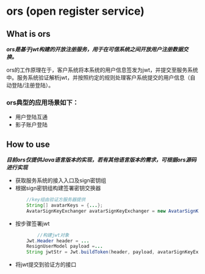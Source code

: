 # ors (open register service)

## What is ors

***ors是基于jwt构建的开放注册服务，用于在可信系统之间开放用户注册数据交换。***

ors的工作原理在于，客户系统将本系统的用户信息签发为jwt，并提交至服务系统中。服务系统验证解析jwt，并按照约定的规则处理客户系统提交的用户信息（自动登陆/注册登陆）。

### ors典型的应用场景如下：

- 用户登陆互通
- 影子账户登陆

## How to use

***目前ors仅提供Java语言版本的实现，若有其他语言版本的需求，可根据ors源码进行实现***

* 获取服务系统的接入入口及sign密钥组
* 根据sign密钥组构建签署密钥交换器
    ```java
        //key组由验证方服务器提供
        String[] avatarKeys = {...};
        AvatarSignKeyExchanger avatarSignKeyExchanger = new AvatarSignKeyExchanger(avatarKeys);
    ```
* 按步骤签署jwt
    ```java
            //构建jwt对象
        Jwt.Header header = ...
        ResignUserModel payload =...
        String jwtStr = Jwt.buildToken(header, payload, avatarSignKeyExchanger);
    ```
* 将jwt提交到验证方的接口